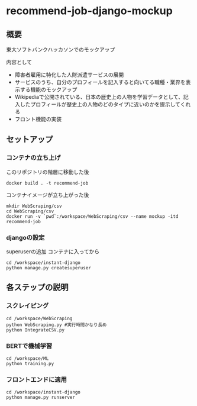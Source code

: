 # recommend-job-django-mockup

## 概要

東大ソフトバンクハッカソンでのモックアップ

内容として

- 障害者雇用に特化した人財派遣サービスの展開
- サービスのうち、自分のプロフィールを記入すると向いてる職種・業界を表示する機能のモックアップ
- Wikipediaで公開されている、日本の歴史上の人物を学習データとして、記入したプロフィールが歴史上の人物のどのタイプに近いのかを提示してくれる
- フロント機能の実装


## セットアップ
### コンテナの立ち上げ
このリポジトリの階層に移動した後
```
docker build . -t recommend-job
```


コンテナイメージが立ち上がった後
```
mkdir WebScraping/csv
cd WebScraping/csv
docker run -v `pwd`:/workspace/WebScraping/csv --name mockup -itd recommend-job
```
### djangoの設定
superuserの追加
コンテナに入ってから
```
cd /workspace/instant-django
python manage.py createsuperuser
```
## 各ステップの説明
### スクレイピング
```
cd /workspace/WebScraping
python WebScraping.py #実行時間かなり長め
python IntegrateCSV.py
```

### BERTで機械学習
```
cd /workspace/ML
python training.py
```

### フロントエンドに適用
```
cd /workspace/instant-django
python manage.py runserver
``` 

